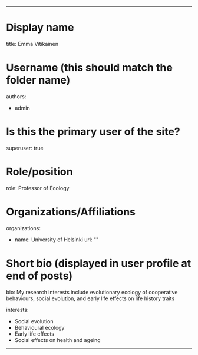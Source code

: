 

---
# Display name
title: Emma Vitikainen

# Username (this should match the folder name)
authors:
- admin

# Is this the primary user of the site?
superuser: true

# Role/position
role: Professor of Ecology

# Organizations/Affiliations
organizations:
- name: University of Helsinki
  url: ""

# Short bio (displayed in user profile at end of posts)
bio: My research interests include evolutionary ecology of cooperative behaviours, social evolution, and early life effects on life history traits  

interests:
- Social evolution
- Behavioural ecology
- Early life effects
- Social effects on health and ageing

---
